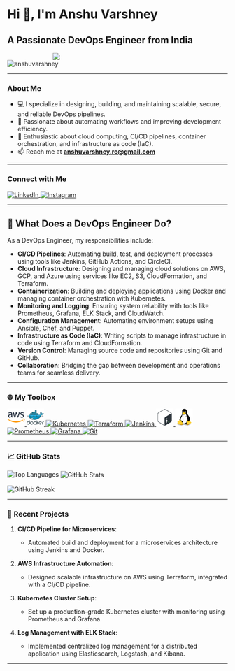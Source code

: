 # **Hi 👋, I'm Anshu Varshney**  
## **A Passionate DevOps Engineer from India**  

<img align="right" width="400" src="https://cdn.faun.dev/prod/media/public/original_images/devOps-cloud-native.gif">

<p align="left"> <img src="https://komarev.com/ghpvc/?username=anshuvarshney&label=Profile%20views&color=0e75b6&style=flat" alt="anshuvarshney" /> </p>

---

### **About Me**
- 💻 I specialize in designing, building, and maintaining scalable, secure, and reliable DevOps pipelines.  
- 🌟 Passionate about automating workflows and improving development efficiency.  
- 🚀 Enthusiastic about cloud computing, CI/CD pipelines, container orchestration, and infrastructure as code (IaC).  
- 📫 Reach me at **anshuvarshney.rc@gmail.com**  

---

### **Connect with Me**
<p align="left">
  <a href="https://www.linkedin.com/in/anshuvarshney/" target="blank">
    <img align="center" src="https://raw.githubusercontent.com/rahuldkjain/github-profile-readme-generator/master/src/images/icons/Social/linked-in-alt.svg" alt="LinkedIn" height="30" width="40" />
  </a>
  <a href="https://instagram.com/devops_dream" target="blank">
    <img align="center" src="https://raw.githubusercontent.com/rahuldkjain/github-profile-readme-generator/master/src/images/icons/Social/instagram.svg" alt="Instagram" height="30" width="40" />
  </a>
</p>

---

## **💼 What Does a DevOps Engineer Do?**

As a DevOps Engineer, my responsibilities include:
- **CI/CD Pipelines**: Automating build, test, and deployment processes using tools like Jenkins, GitHub Actions, and CircleCI.
- **Cloud Infrastructure**: Designing and managing cloud solutions on AWS, GCP, and Azure using services like EC2, S3, CloudFormation, and Terraform.
- **Containerization**: Building and deploying applications using Docker and managing container orchestration with Kubernetes.
- **Monitoring and Logging**: Ensuring system reliability with tools like Prometheus, Grafana, ELK Stack, and CloudWatch.
- **Configuration Management**: Automating environment setups using Ansible, Chef, and Puppet.
- **Infrastructure as Code (IaC)**: Writing scripts to manage infrastructure in code using Terraform and CloudFormation.
- **Version Control**: Managing source code and repositories using Git and GitHub.
- **Collaboration**: Bridging the gap between development and operations teams for seamless delivery.

---

### **🌐 My Toolbox**
<p align="left">
  <a href="https://aws.amazon.com" target="_blank" rel="noreferrer">
    <img src="https://raw.githubusercontent.com/devicons/devicon/master/icons/amazonwebservices/amazonwebservices-original-wordmark.svg" alt="AWS" width="40" height="40" />
  </a>
  <a href="https://www.docker.com/" target="_blank" rel="noreferrer">
    <img src="https://raw.githubusercontent.com/devicons/devicon/master/icons/docker/docker-original-wordmark.svg" alt="Docker" width="40" height="40" />
  </a>
  <a href="https://kubernetes.io" target="_blank" rel="noreferrer">
    <img src="https://www.vectorlogo.zone/logos/kubernetes/kubernetes-icon.svg" alt="Kubernetes" width="40" height="40" />
  </a>
  <a href="https://www.terraform.io/" target="_blank" rel="noreferrer">
    <img src="https://www.vectorlogo.zone/logos/terraformio/terraformio-icon.svg" alt="Terraform" width="40" height="40" />
  </a>
  <a href="https://www.jenkins.io" target="_blank" rel="noreferrer">
    <img src="https://www.vectorlogo.zone/logos/jenkins/jenkins-icon.svg" alt="Jenkins" width="40" height="40" />
  </a>
  <a href="https://www.gnu.org/software/bash/" target="_blank" rel="noreferrer">
    <img src="https://raw.githubusercontent.com/devicons/devicon/master/icons/bash/bash-original.svg" alt="Bash" width="40" height="40" />
  </a>
  <a href="https://www.linux.org/" target="_blank" rel="noreferrer">
    <img src="https://raw.githubusercontent.com/devicons/devicon/master/icons/linux/linux-original.svg" alt="Linux" width="40" height="40" />
  </a>
  <a href="https://prometheus.io/" target="_blank" rel="noreferrer">
    <img src="https://www.vectorlogo.zone/logos/prometheusio/prometheusio-icon.svg" alt="Prometheus" width="40" height="40" />
  </a>
  <a href="https://grafana.com/" target="_blank" rel="noreferrer">
    <img src="https://www.vectorlogo.zone/logos/grafana/grafana-icon.svg" alt="Grafana" width="40" height="40" />
  </a>
  <a href="https://git-scm.com/" target="_blank" rel="noreferrer">
    <img src="https://www.vectorlogo.zone/logos/git-scm/git-scm-icon.svg" alt="Git" width="40" height="40" />
  </a>
</p>

---

### **📈 GitHub Stats**
<p><img align="left" src="https://github-readme-stats.vercel.app/api/top-langs?username=anshuvarshney&show_icons=true&locale=en&layout=compact" alt="Top Languages" /></p>

<p>&nbsp;<img align="center" src="https://github-readme-stats.vercel.app/api?username=anshuvarshney&show_icons=true&locale=en" alt="GitHub Stats" /></p>

<p><img align="center" src="https://github-readme-streak-stats.herokuapp.com/?user=anshuvarshney&" alt="GitHub Streak" /></p>

---

### **🚀 Recent Projects**
1. **CI/CD Pipeline for Microservices**:  
   - Automated build and deployment for a microservices architecture using Jenkins and Docker.  

2. **AWS Infrastructure Automation**:  
   - Designed scalable infrastructure on AWS using Terraform, integrated with a CI/CD pipeline.

3. **Kubernetes Cluster Setup**:  
   - Set up a production-grade Kubernetes cluster with monitoring using Prometheus and Grafana.  

4. **Log Management with ELK Stack**:  
   - Implemented centralized log management for a distributed application using Elasticsearch, Logstash, and Kibana.

---
